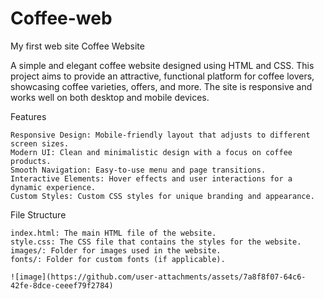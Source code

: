 # Coffee-web
My first web site
Coffee Website

A simple and elegant coffee website designed using HTML and CSS. This project aims to provide an attractive, functional platform for coffee lovers, showcasing coffee varieties, offers, and more. The site is responsive and works well on both desktop and mobile devices.

Features

    Responsive Design: Mobile-friendly layout that adjusts to different screen sizes.
    Modern UI: Clean and minimalistic design with a focus on coffee products.
    Smooth Navigation: Easy-to-use menu and page transitions.
    Interactive Elements: Hover effects and user interactions for a dynamic experience.
    Custom Styles: Custom CSS styles for unique branding and appearance.

File Structure

    index.html: The main HTML file of the website.
    style.css: The CSS file that contains the styles for the website.
    images/: Folder for images used in the website.
    fonts/: Folder for custom fonts (if applicable).

    ![image](https://github.com/user-attachments/assets/7a8f8f07-64c6-42fe-8dce-ceeef79f2784)

